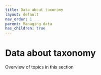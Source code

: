 ```yaml
---
title: Data about taxonomy
layout: default
nav_order: 1
parent: Managing data
has_children: true
---
```


# Data about taxonomy

Overview of topics in this section